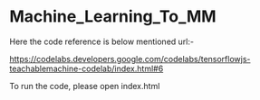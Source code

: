 # Machine_Learning_To_MM

Here the code reference is below mentioned url:-

https://codelabs.developers.google.com/codelabs/tensorflowjs-teachablemachine-codelab/index.html#6

To run the code, please open index.html
